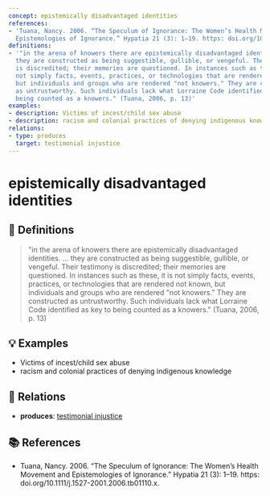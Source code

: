 ```yaml
---
concept: epistemically disadvantaged identities
references:
- 'Tuana, Nancy. 2006. “The Speculum of Ignorance: The Women’s Health Movement and
  Epistemologies of Ignorance.” Hypatia 21 (3): 1–19. https: doi.org/10.1111/j.1527-2001.2006.tb01110.x.'
definitions:
- '"in the arena of knowers there are epistemically disadvantaged identities. ...
  they are constructed as being suggestible, gullible, or vengeful. Their testimony
  is discredited; their memories are questioned. In instances such as these, it is
  not simply facts, events, practices, or technologies that are rendered not known,
  but individuals and groups who are rendered "not knowers." They are constructed
  as untrustworthy. Such individuals lack what Lorraine Code identified as key to
  being counted as a knowers." (Tuana, 2006, p. 13)'
examples:
- description: Victims of incest/child sex abuse
- description: racism and colonial practices of denying indigenous knowledge
relations:
- type: produces
  target: testimonial injustice
---
```


# epistemically disadvantaged identities

## 📖 Definitions

> "in the arena of knowers there are epistemically disadvantaged identities. ... they are constructed as being suggestible, gullible, or vengeful. Their testimony is discredited; their memories are questioned. In instances such as these, it is not simply facts, events, practices, or technologies that are rendered not known, but individuals and groups who are rendered "not knowers." They are constructed as untrustworthy. Such individuals lack what Lorraine Code identified as key to being counted as a knowers." (Tuana, 2006, p. 13)

## 💡 Examples

- Victims of incest/child sex abuse
- racism and colonial practices of denying indigenous knowledge

## 🔗 Relations

- **produces**: [testimonial injustice](./testimonial-injustice.md)

## 📚 References

- Tuana, Nancy. 2006. “The Speculum of Ignorance: The Women’s Health Movement and Epistemologies of Ignorance.” Hypatia 21 (3): 1–19. https: doi.org/10.1111/j.1527-2001.2006.tb01110.x.
